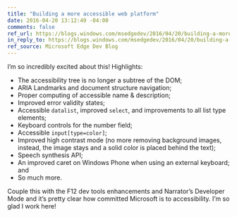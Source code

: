 ```yaml
---
title: "Building a more accessible web platform"
date: 2016-04-20 13:12:49 -04:00
comments: false
ref_url: https://blogs.windows.com/msedgedev/2016/04/20/building-a-more-accessible-web-platform/
in_reply_to: https://blogs.windows.com/msedgedev/2016/04/20/building-a-more-accessible-web-platform/
ref_source: Microsoft Edge Dev Blog
---
```


I’m so incredibly excited about this! Highlights:

* The accessibility tree is no longer a subtree of the DOM;
* ARIA Landmarks and document structure navigation;
* Proper computing of accessible name & description;
* Improved error validity states;
* Accessible `datalist`, improved `select`, and improvements to all list type elements;
* Keyboard controls for the number field;
* Accessible `input[type=color]`;
* Improved high contrast mode (no more removing background images, instead, the image stays and a solid color is placed behind the text);
* Speech synthesis API;
* An improved caret on Windows Phone when using an external keyboard; and
* So much more.

Couple this with the F12 dev tools enhancements and Narrator’s Developer Mode and it’s pretty clear how committed Microsoft is to accessibility. I’m so glad I work here!
